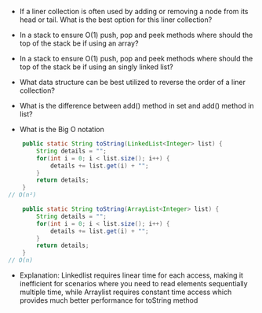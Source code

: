 - If a liner collection is often used by adding or removing a node from its head or tail. What is the best option for this liner collection?

- In a stack to ensure O(1) push, pop and peek methods where should the top of the stack be if using an array?

- In a stack to ensure O(1) push, pop and peek methods where should the top of the stack be if using an singly linked list?

- What data structure can be best utilized to reverse the order of a liner collection?

- What is the difference between add() method in set and add() method in list?

- What is the Big O notation
```Java
    public static String toString(LinkedList<Integer> list) {
        String details = "";
        for(int i = 0; i < list.size(); i++) {
            details += list.get(i) + "";
        }
        return details;
    }
// O(n²)
```

```Java
    public static String toString(ArrayList<Integer> list) {
        String details = "";
        for(int i = 0; i < list.size(); i++) {
            details += list.get(i) + "";
        }
        return details;
    }
// O(n)
```

- Explanation: Linkedlist requires linear time for each access, making it inefficient for scenarios where you need to read elements sequentially multiple time, while Arraylist requires constant time access which provides much better performance for toString method